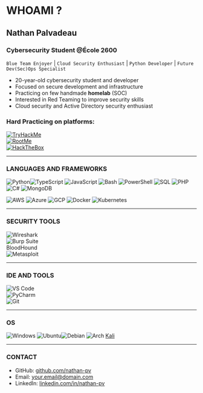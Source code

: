 # WHOAMI ?  

## Nathan Palvadeau  
### Cybersecurity Student @École 2600  

`Blue Team Enjoyer` | `Cloud Security Enthusiast` | `Python Developer` | `Future Dev(Sec)Ops Specialist`  

- 20-year-old cybersecurity student and developer  
- Focused on secure development and infrastructure  
- Practicing on few handmade **homelab** (SOC)  
- Interested in Red Teaming to improve security skills  
- Cloud security and Active Directory security enthusiast  

### Hard Practicing on platforms:  
[![TryHackMe](https://skillicons.dev/icons?i=tryhackme)](https://tryhackme.com/p/Fnyx)  
[![RootMe](https://skillicons.dev/icons?i=rootme)](https://www.root-me.org/Fnyx)  
[![HackTheBox](https://skillicons.dev/icons?i=hackthebox)](https://app.hackthebox.com/users/2003940)  

---  

### LANGUAGES AND FRAMEWORKS  

![Python](https://skillicons.dev/icons?i=python)![TypeScript](https://skillicons.dev/icons?i=typescript)  ![JavaScript](https://skillicons.dev/icons?i=javascript)  ![Bash](https://skillicons.dev/icons?i=bash)  ![PowerShell](https://skillicons.dev/icons?i=powershell)  ![SQL](https://skillicons.dev/icons?i=mysql) ![PHP](https://skillicons.dev/icons?i=php)    ![C#](https://skillicons.dev/icons?i=cs)  ![MongoDB](https://skillicons.dev/icons?i=mongodb) 

![AWS](https://skillicons.dev/icons?i=aws)  ![Azure](https://skillicons.dev/icons?i=azure)  ![GCP](https://skillicons.dev/icons?i=gcp)  ![Docker](https://skillicons.dev/icons?i=docker)  ![Kubernetes](https://skillicons.dev/icons?i=kubernetes)  

---  

### SECURITY TOOLS  

![Wireshark](https://skillicons.dev/icons?i=wireshark)  
![Burp Suite](https://skillicons.dev/icons?i=burpsuite)  
BloodHound  
![Metasploit](https://skillicons.dev/icons?i=metasploit)  

---  

### IDE AND TOOLS  

![VS Code](https://skillicons.dev/icons?i=vscode)  
![PyCharm](https://skillicons.dev/icons?i=pycharm)  
![Git](https://skillicons.dev/icons?i=git)  

---  

### OS  
![Windows](https://skillicons.dev/icons?i=windows)  ![Ubuntu](https://skillicons.dev/icons?i=ubuntu)![Debian](https://skillicons.dev/icons?i=debian) ![Arch](https://skillicons.dev/icons?i=arch) [Kali](https://skillicons.dev/icons?i=kali)  
 
  


---  

### CONTACT  

- GitHub: [github.com/nathan-pv](https://github.com/nathan-pv)  
- Email: [your.email@domain.com]()  
- LinkedIn: [linkedin.com/in/nathan-pv]()  
